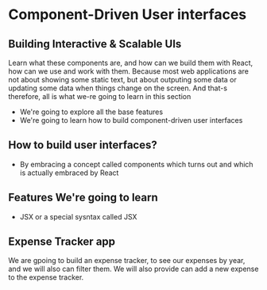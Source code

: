 # Component-Driven User interfaces

## Building Interactive & Scalable UIs

Learn what these components are, and how can we build them with React, how can we use and work with them. Because most web applications are not about showing some static text, but about outputing some data or updating some data when things change on the screen. And that-s therefore, all is what we-re going to learn in this section

- We're going to explore all the base features
- We're going to learn how to build component-driven user interfaces

## How to build user interfaces?

- By embracing a concept called components which turns out and which is actually embraced by React

## Features We're going to learn

- JSX or a special sysntax called JSX

## Expense Tracker app

We are gpoing to build an expense tracker, to see our expenses by year, and we will also can filter them.
We will also provide can add a new expense to the expense tracker.
